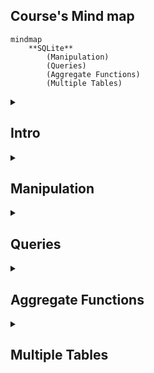 ## Course's Mind map

```mermaid
mindmap
	**SQLite**
		(Manipulation)
		(Queries)
		(Aggregate Functions)
		(Multiple Tables)
```

<details>
	<summary><h2>Intro</h2></summary>
	
### What is SQLite

#### SQLite é um moto de banco de dados. Ele permite usuários interagir com um banco de dados relacional. Em SQLite, o banco de dados é armazenado em um único arquivo. Esse fato permite uma grande acessibilidade: copiar um banco de dados não é mais complicado do que copiar um arquivo qualquer.

<br>

### Drawbacks To SQLite

#### A sua característica de ser portável o faz uma escolha ruim para quando muito usuários estão atualizando a tabela ao mesmo tempo (para manter integridade, somente um usuário por vez pode alterar a tabela). Ele também não oferece tantas funcionalidades quantos outros motores de banco de dados. Por último, SQLite não valida tipo de dados: onde muito bancos de dados rejeitariam dados que não estão conforme o esquema da tabela, SQLite permite a usuários armazenar dados de qualquer tipo em qualquer coluna.

<br>

### Uses for SQLite

#### Mesmo considerando os pontos negativos. Os benefícios de ser capaz de acesar e manipular um banco de dados sem envolver uma aplicação servidor são enormes. SQLite é usado mundialmente onde faz sentido armazenar o banco de dados no mesmo dispositivo da aplicação.

<br>

### Introduction to SQL

#### SQL, Structured Query Language, é uma linguagem de programação projetada para gerenciar dados armazenados em um banco de dados relacional. Os comando cobertos nesse curso utiliza SQLite Relational Database Management System.

<br>

### Relational Database

#### Um banco de dados relacional é um banco de dados que organiza informação em uma ou mais tabelas. Uma tabela é uma coleção de dados organizados em linhas e colunas. Tabelas são também conhecidas como relações. Uma coluna é um conjunto de características de um tipo particular. Uma linha é um registro único em uma tabela.

</details>

<details>
	<summary><h2>Manipulation</h2></summary>

```mermaid
mindmap
**Manipulation**
	(CREATE)
	(INSERT INTO)
	(SELECT)
	(ALTER)
	(UPDATE)
	(DELETE)
	(Constraints)
```

### Statements

#### O código abaixo é uma declaração. Uma declaração é um texto que banco de dados reconhece como um comando válido. Declarações sempre terminam con ponto e vírgula.

```sqlite
CREATE TABLE table_name
(
   column_1 data_type, 
   column_2 data_type, 
   column_3 data_type
);
```

##### 1. <code>CREATE TABLE</code> é um comando. Comandos performam tarefas específicas em SQL. Por convenção, comando são escritos em caxa-alta.
##### 2. <code>table_name</code> se refere ao nome da tabela o qual o comando se aplica.
##### 3. <code>column_1 data_type, column_2 data_type, column_3 data_type</code> são parâmetros. Parâmetros são uma lista de colunas, tipos de dados ou valores passados para um comando como um argumento.

<br>


### CREATE

#### Declarações <code>CREATE</code> nos permite crair uma nova tabela em um banco de dados. VOcê pode usar <code>CREATE</code> a qualquer momento para criar uma nova tabela do princípio.

```sqlite
CREATE TABLE celebs
(
   id INTEGER, 
   name TEXT, 
   age INTEGER
);
```

##### 1. <code>CREATE TABLE</code> é um comando que conta ao SQL que você quer criar uma nova tabela
##### 2. <code>celebs</code> é o nome da tabela;
##### 3. <code>(id INTEGER, name TEXT, age INTEGER)</code> é uma lista de parâmetros definindo cada coluna ou atributo na table e seu tipo de dado.
- <code>id</code> é a primeira coluna da tabela e armazena valores do tipo <code>INTEGER</code>.
- <code>name</code> é a segundo coluna e armazena valores do tipo <code>TEXT</code>.
- <code>age</code> é a terceira coluna e armazena valores do tipo <code>INTEGER</code>.

<br>


### INSERT

#### A declaração <code>INSERT</code> insere uma nova linha na coluna. Nós podemos usar esse comando sempre que for necessário adicionar novas colunas.

```sqlite
INSERT INTO celebs (id, name, age) 
VALUES (1, 'Justin Bieber', 29);
```

##### 1. <code>INSERT INTO</code> é o comando que adiciona os dados a uma especificada coluna.
##### 2. <code>VALUES</code> é comando que indica os valores que estão sendo inseridos para cada coluna na ordem criada.

<br>


### SELECT

#### A declaração <code>SELECT</code> é utilizada para recupear dados de uma banco de dados.

```sqlite
SELECT name FROM celebs;
```

##### 1. <code>SELECT</code> é o comando que indica que essa declaração é uma consulta.
##### 2. <code>FROM celebs</code> especifica o nome da tabela da qual os dados foram consultados.

<br>


```sqlite
SELECT * FROM celebs;
```

##### <code>*</code> é um caractere coringa especial que estivemos usando até então. Ele nos permite selecionar toda coluna em uma tabela sem ter que nomear cada uma individualmente.

<br>


### ALTER

#### A declaração <code>ALTER TABLE</code> juntamente com <code>ADD COLUMN</code>, <code>RENAME TO</code> e <code>DROP</code> permitem alterar a estrutura de uma tabela.

```sqlite
ALTER TABLE celebs 
ADD COLUMN twitter_handle TEXT;
```

##### 1. <code>ALTER TABLE</code> é o comando que permite você fazer mudanças específicas.
##### 2. <code>ADD COLUMN</code> é o comando que permite você adicionar coluna.
##### 3. <code>RENAME TO</code> é o comando que permite alterar o nome de uma tabela ou coluna;
##### 5. <code>DROP</code> é o comando que permite excluir uma coluna de um tabala;

```sqlite
ALTER TABLE celebs
RENAME TO celebrities;
```
_Alterando nome da tabela_

```sqlite
ALTER TABLE celebs
RENAME expenses TO cost; 
```
_Alterando nome da coluna_

```sqlite
ALTER TABLE celebrities
DROP COLUMN cost;
```
_Exluindo a coluna cost_

<br>


### UPDATE

#### A declaração <code>UPDATE SET</code> permite editar uma linha de uma coluna da tabela com um novo valor que for passado para a declaração.

```sqlite
UPDATE celebs SET twitter_handle = '@taylorswift13' WHERE id = 4; 
```

##### 1. <code>UPDATE</code> é o comando que edita uma linha da tabela.
##### 2. <code>SET</code> é o comando que especifica a coluna e depois o parâmetro (entre aspas ou não a depender do tipo de dado) que ficará no lugar do anterior.
##### 3. <code>WHERE</code> é comando que especifica qual linha da coluna selecionada será alterada se o parâmetro for verdadeiro. Apesar de não ser necesário para o restante do comando funcionar, se não for acrescentado, todas as linhas da coluna possuirão o mesmo valor passado como parâmetro. Por isso mesmo, é necessária a utilização de um valor que seja único para cada linha da tabela.

<br>


### DELETE

#### A declaração <code>DELETE FROM</code> apaga uma ou mais linhas de uma tabela.

```sqlite
DELETE FROM celebs 
WHERE twitter_handle IS NULL;
```

##### 1. <code>DELETE FROM</code> é o comando que permite deletar uma ou mais linhas de uma tabela.
##### 2. <code>WHERE</code> especifica uma ou mais linhas que serão deletadas confome o parâmetro for verdadeiro.
##### 3. <code>IS NULL</code> é o parâmetro que será analizado com verdadeiro ou não.

<br>


### Constraints

#### As restrições são utilizadas para informar ao sistema de banco de dados que certas colunas possuem características adicionais e que essas características devem ser seguidas.

```sqlite
CREATE TABLE celebs
(
   id INTEGER PRIMARY KEY, 
   name TEXT UNIQUE,
   date_of_birth TEXT NOT NULL,
   date_of_death TEXT DEFAULT 'Not Applicable'
);
```

##### 1. <code>PRIMARY KEY</code> é a restrição que define uma coluna da tabela como o identificador universal da própria tabela e que não pode ser repetido. Somente é permitida uma restrição dessa por tabela.

##### 2. <code>UNIUE</code> é a restrição que diz que determinada coluna tem um valor único que não pode ser repetido. Tem semelhança com <code>PRIMARY KEY</code>, mas não a mesma função.

##### 3. <code>NOT NULL</code> é a restrição que impede a inserção de nova linha em branco na coluna em questão que sejam em branco.

##### 4. <code>DEFAULT</code> é a restrição que declara outro valor padrão caso, na hora de inserção de uma nova linha, esse valor esteja em branco

<br>

</details>


<details>
	<summary><h2>Queries</h2></summary>

```mermaid
mindmap
	**Queries**
		(SELECT)
		(AS)
		(DISTINCT)
		(WHERE)
		(LIKE)
		(IS NULL)
		(BETWEEN)
		(AND / OR)
		(ORDER BY)
		(LIMIT)
		(CASE)
```

### Introduction

#### Um dos principais propósitos de uma linguagem SQL é recuperar informação armazenada no banco de dados. Isso é comumente conhecido como consulta. Consultas permitem-nos comunicar com um banco de dados perguntando e ele devolvendo um conjunto de resultados com dados relevantes.

```sqlite
SELECT * FROM movies;
```

<br>

 
### SELECT

#### Anteriormente, nós aprendemos que o comando <code>SELECT</code> é usado toda vez que você quer consultar dados de um banco de dados. O <code>*</code> significa que todas as colunas da tabela <code>movies</code> serão recuperadas.

#### Suponha que nós estamos somente interessados em duas das colunas. Nós podemos selecionar colunas individualmente pelos seus nomes.

```sqlite
SELECT column1, column2 FROM table_name;
```

<br>


### AS

#### <code>AS</code> é a declaração que permite modificar o nome da coluna somente na hora da exibição, mas não modificar de fato na tabela. Está mais para um recurso visual. Ademais, cada coluna pode ter seu nome modificado na consultado individualmente. 

```sqlite
SELECT name AS 'Titles'
FROM movies;
```

##### 1. No caso acima, ao invés de exibir name será exibido Titles.

```sqlite
SELECT name AS 'Titles', year AS 'Ano de lançamento'
FROM movies;
```

##### 1. No caso acima, ao invés de exibir name e year será exibido Titles e Ano de Lançamento.

<br>


### DISTINCT

#### A declaração <code>DISTINCT</code> é utilizado para exibir linhas de uma coluna que possuem valores não repetidos.

```sqlite
SELECT DISTINCT year FROM movies;
```

##### 1. No caso acima, todas as linhas onde a coluna year possui valores distintos.

<br>


### WHERE

#### <code>WHERE</code> é a declaração que especifica qual linha (ou linhas) da coluna selecionada será alterada se o parâmetro seguinte for verdadeiro.

```sqlite
SELECT * FROM movies WHERE year > 1999;
```

##### 1. Podem ser utilizados os seguintes operadores relacionais em conjunto com <code>WHERE</code>:

- <code>=</code>: igual a
- <code>!=</code>: diferente de
- <code>></code>: maior que
- <code><</code>: menor que
- <code>>=</code>: maior ou igual a
- <code><=</code>: menor ou igual a

<br>


### LIKE

##### O comando <code>LIKE</code> é utilizado em conjunção com <code>SELECT FROM</code> e <code>WHERE</code> para filtrar os dados de uma coluna semelhante ao parâmetro.

```sqlite
SELECT * FROM movies WHERE name LIKE 'A%';

SELECT * FROM movies WHERE name LIKE '%A';

SELECT * FROM movies WHERE name LIKE '%man%';

SELECT * FROM movies WHERE name LIKE 'B%A';
```

##### 1. Utilizando o caractere coringa <code>%</code> no _início_ do parâmetro, o comando vai procurar qualquer linha que começe com a letra 'A' ou 'a', tanto na forma caixa-alta ou caixa-baixa. É possível buscar por linhas com terminem com mais de um caractere.

##### 2. Utilizando o caractere coringa <code>%</code> no _final_ do parâmetro, o comando vai procurar qualquer linha que termine com a letra 'A' ou 'a', tanto na forma caixa-alta ou caixa-baixa. É possível buscar por linhas com terminem com mais de um caractere.

##### 3. Utilizando o caractere coringa <code>%</code> no _início e fim_ do parâmetro, o comando vai procurar qualquer linha que contenha o texto 'man', tanto na forma caixa-alta ou caixa-baixa.

##### 4. Utilizando o caractere coringa <code>%</code> no _meio_ do parâmetro, o comando vai procurar qualquer linha que começe com 'B' e termine com 'A', tanto na forma caixa-alta ou caixa-baixa.

<br>


### NULL (IS NULL, IS NOT NULL)

#### Esse comando serve para identificar se determinada linha de uma coluna possui ou não o valor em branco, ou nulo que não passado no momento de insersação dos dados.

```sqlite
SELECT name FROM movies WHERE imdb_rating IS NOT NULL;

SELECT name FROM movies WHERE genre IS NULL;
```
##### 1. Com o promeiro comando do código acima vão ser exibidas a linhas da coluna imd_rating que não sejam nulas.
##### 2. Com o segundo comando do código acima vão ser exibidas a linhas da coluna genre que sejam nulas.


<br>


### BETWEEN

##### Essa declaração serve para consultar valores que estejam no alcance delimitado pela consulta, utilizando sempre o comando <code>WHERE</code> para auxiliar quais dados buscar. Quando do uso, o comportamento desse comando é diferente de letras para números.

```sqlite
SELECT * FROM movies WHERE year BETWEEN 1990 AND 1999;
```

##### Irá pesquisar os anos de 1990 até 1999 inclusive

<br>

```sqlite
SELECT * FROM movies WHERE name BETWEEN 'A' AND 'J';
```

##### Irá pesquisar os nomes dos filmes que comecem entre A e J não inclusivo, ou seja, até a letra I

<br>

```sqlite
SELECT * FROM movies WHERE year < 1985;
```

##### Também é possível utilizar operadores relacionais no lugar do comando <code>BETWEEN</code>. O código acima irá retornar todos os filmes com o ano de lançamento menor que 1985

<br>

### AND e OR

<p>Assim como na programação, é possível fazer comparações lógicas entre condições na linguagem SQL. Quando utilizando <code>AND</code> somente é feita a consulta quando as duas condições são verdadeiras. Quando <code>OR</code> basta que apena uma das condições seja verdadeira para a consulta ser realizada.</p>

```sqlite
SELECT * FROM movies WHERE year BETWEEN 1990 AND 1999 AND genre = 'romance';
```

_Comparação feita entre <code>BETWEEN 1990 AND 1999</code> e <code>genre = 'romance'</code>_

<br>

```sqlite
SELECT * FROM movies WHERE year < 1985 OR genre = 'horror';
```

_Comparação feita entre <code>year < 1985</code> ou <code>genre = 'horror'</code>_

<br>


### ORDERY BY

#### Esse comando é utilizado para ordenar as linhas da tabela através do uso de uma coluna como referência. Utilize os comandos <code>ASC</code> para ordenação ascendente e <code>DESC</code> para ordenação descendente. Por padrão a ordenação é feita do menor para o maior, seja número ou texto.

```sqlite
SELECT * FROM movies ORDER BY name;
```

##### Nesse caso, as linhas serão ordenadas em ordem alfabética

<br>

```sqlite
SELECT * FROM movies WHERE imdb_rating > 8 ORDER BY year DESC;
```

##### Note que o <code>ORDER BY</code> vem depois de <code>WHERE</code> (se estiver presente)

<br>

```sqlite
SELECT * FROM movies WHERE year BETWEEN 1990 AND 1999 AND genre = 'romance' ORDER BY year;
```

#### É possível aplicar ordem após condições

<br>


### LIMIT

##### Possui a função de limitar a quantidade de linhas que serão buscadas na consulta.

```sqlite
SELECT * FROM movies WHERE imdb_rating > 8 LIMIT 10;
```

##### É possível utilizar com ou sem outros comandos de consulta.

<br>


### CASE

##### Essa declaração permite criar uma avaliação de múltiplas condições de maneira mais organizada. E permite, também, nova ação caso seja verdadeira tal condição. Entre o comando <code>WHEN</code> e <code>THEN</code> é possível diferentes tipos de condições. Em teoria, não há limite para quais combinações, porém, cuidado, pois elas podem ficar redundantes.

```sqlite
SELECT name,

CASE

  WHEN imdb_rating > 8 THEN 'Above average'

  WHEN imdb_rating > 9 THEN 'Crazy shit'

  WHEN imdb_rating > 6 THEN 'Good at best'

  ELSE 'Dumpster fire'

END AS 'Notinhas'

FROM movies;
```

##### 1. <code>CASE</code> é utilizado para criar múltiplas condições. 
##### 2. <code>WHEN</code> é a condição utilizada para avaliar se um conjunto de comparações lógicas são verdadeiras.
##### 3. <code>THEN</code> caso seja a comparação verdadeira, retorne alguma informação na coluna adicional.
##### 4. <code>ELSE</code> caso nenhuma comparação lógica seja verdadeira, retorne a consulta com a alguma informação na coluna adicional.
##### 5. <code>END</code> declaração utilizada para dar fim às múltiplas condições iniciada pelo <code>CASE</code> e dar nome à coluna adicional que irá retornar as informações.

<br>


</details>


<details>
	<summary><h2>Aggregate Functions</h2></summary>

 ```mermaid
mindmap
	**Aggregate functions**
		(COUNT)
		(SUM)
		(MAX / MIN)
		(AVG)
		(ROUND)
		(GROUP BY)
		(HAVING)
```

 #### Funções agregadores são utilizadas no SQL para dar dinamismo à linguagem e fornecer mais do que apenas definição, manipulação e extração de dados, por operações matemáticas.

 <br>
 
 ### COUNT

 #### O comando <code>COUNT</code> é utilizado para fazer a contagem de quantas linhas (incluindo linhas com valores nulos) há em uma tabela, ao utilizar o caractere <code>*</code> como argumento. Se for utilizado o nome de uma coluna, a contagem será feita somente com linhas que não possuírem valores nulos.

 ```sqlite
SELECT COUNT(*) FROM table_name;

SELECT COUNT(column_name) FROM table_name;
 ```

<br>

### SUM

#### O comando <code>SUM</code> é utilizado para somar todos os valores da coluna que for informada no argumento da consulta.

```sqlite
SELECT SUM(downloads) FROM fake_apps;
```

<br>

### MAX / MIN

#### Os comandos <code>MAX</code> e <code>MIN</code> retornam os maiores e menores valores da coluna que for informada no argumento da consulta.

```sqlite
SELECT MAX(downloads) FROM fake_apps;

SELECT MIN(downloads) FROM fake_apps;
```

<br>

### AVG

#### O comando <code>AVG</code> retorna a média dos valores da coluna que for informada no argumento da consulta.

```sqlite
SELECT AVG(downloads) FROM fake_apps;
```

<br>

### ROUND

#### O comando <code>ROUND</code> é utilizado para aplicar dupla precisão aos números. Ele possui dois argumentos: o primeiro é a coluna que possui os valores e o segundo é o número de casas decimais.

```sqlite
SELECT ROUND(price, 2) FROM fake_apps;
```

```sqlite
SELECT ROUND(AVG(price), 2) FROM fake_apps;
```
##### 1. O código logo acima faz com que um dos parâmetros do comando <code>ROUND</code> seja a média de preço, utilizando o comando <code>AVG</code>. O segundo argumento é quantidade casas decimais.

<br>

### GROUP BY

#### O comando <code>GROUP BY</code> é utilizado para agrupar resultados de consultas feitas em uma ou mais conluna utilizandos as próprias funções agregradas. A função dele é arranjar a consulta de dados idênticos em grupos.

```sqlite
SELECT AVG(imdb_rating)
FROM movies
WHERE year = 1999;

SELECT AVG(imdb_rating)
FROM movies
WHERE year = 2000;

SELECT AVG(imdb_rating)
FROM movies
WHERE year = 2001;
```

##### 1. Exemplo sem <code>GROUP BY</code>.

```sqlite
SELECT year, AVG(imdb_rating) FROM movies GROUP BY year;
```

##### 2. Exemplo com <code>GROUP BY</code>: o código acima retorna a coluna year e a coluna de média das notas agrupadas por cada ano.

```sqlite
SELECT imdb_rating, COUNT(*) FROM movies GROUP BY imdb_rating;
```

##### 3. Exemplo com <code>GROUP BY</code>: o código acima irá retornar quantas vezes uma nota se repete no banco de dados. Ou seja, cada vez que a nota aparecer no banco de dados ela será computada, e, também, se houverem 10 notas 4.2 elas serão agrupadas (não somadas) numa só nota.

<br>

### Column references

#### É possível também utilizar números ao invés dos nomes das colunas para referenciar os agrupamentos e ordenamentos numa consulta.

```sqlite
SELECT COUNT(*) AS 'total_movies', rating FROM movies GROUP BY 2 ORDER BY 1;
```

##### 1. No código acima, <code>GROUP BY 2</code> está referenciando a segunda coluna da consulta <code>rating</code>, já <code>ORDER BY 1</code> está referenciando a primeira coluna da consulta <code>COUNT(*) AS 'total_movies'</code>.

<br>

### HAVING

#### O comando <code>HAVING</code> é utilizado para filtrar resultados, semelhante em parte ao comando <code>WHERE</code>. Porém, ao invés de filtras linhas, ele filtra grupos, os mesmos grupos criados pelo comando <code>GROUP BY</code>.

```sqlite
SELECT year, COUNT(*) FROM movies GROUP BY 1 HAVING COUNT(*) > 2;
```

##### 1. No código acima, irá retornar year, e a contagem de quantos filmes tiveram por ano, contanto que seja maior que 2. Ou seja, filtrando o resultado das funções agregadas maiores que 2; 


</details>


<details>
	<summary><h2>Multiple Tables</h2></summary>

```mermaid
mindmap



```

 ### JOIN

  #### O comando <code>JOIN</code> é utilizado fundamentalmente para unir tabelas num banco de dados a partir de um ou mais valores em comum. Para isso, é necessário ser feito o uso das restrições <code>PRIMARY KEY</code> e <code>FOREIGN KEY</code>. Esse comando possibilita uma análise dos dados minimamente relevante.

```sqlite
SELECT * FROM orders JOIN customers ON orders.customer_id = customers.customer_id;
```

   ##### 1. <code>SELECT * FROM orders</code> inicia a consulta a partir da tabela <code>orders</code>.
   ##### 2. <code>JOIN customers</code> Faz a união da tabela <code>orders</code> com a tabela da tabela <code>customers</code>. O comando <code>INNER JOIN</code> é o comportamento padrão, quando não especificado.
   ##### 3. <code>ON orders.customer_id = customers.customer_id</code> Essa união será baseada na igualdade dos valores dentro das colunas nas duas tabelas.

```sqlite
SELECT orders.order_id, customers.customer_name FROM orders
    JOIN customers ON orders.customer_id = customers.customer_id;
```

   ##### 1. É possível também referenciar as colunas das tabelas utilizando o nome da tabela, o caractere <code>.</code> e o nome da coluna.

```sqlite
SELECT subscriptions.description AS 'Categoria', COUNT(*) AS 'Q° Vendida por categoria',
       ROUND(AVG(subscriptions.price_per_month), 2) AS 'Média de preço', 
       ROUND(AVG(subscriptions.subscription_length), 2) AS 'Média inscrição' FROM orders JOIN 
        subscriptions ON orders.subscription_id = subscriptions.subscription_id GROUP BY 1;
```

   ##### 1. É possível também utilizar funções agregadoras na junção das consultas. Nesse exemplo o <code>GROUP BY</code> poderia ser agrupado por <code>subscriptions.description</code> que teria o mesmo resultado. Se for por número, será conforme a ordem das colunas. As primeiras colunas serão da tabela consultada, depois a tabela unida e por fim a coluna com a contagem.
   ##### 2. Esse tipo de referência também evita ambiguidade no momento da consulta, pois destaca a qual tabela pertence determinada coluna: <code>orders.subscription_id</code> e <code>subscriptions.subscription_id</code> possuem colunas com o mesmo nome.

</details>
